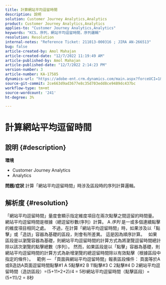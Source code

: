 ```yaml
---
title: 計算網站平均逗留時間
description: 說明
solution: Customer Journey Analytics,Analytics
product: Customer Journey Analytics,Analytics
applies-to: "Customer Journey Analytics,Analytics"
keywords: "KCS，序列，網站平均逗留時間，序列邏輯"
resolution: Resolution
internal-notes: "Reference Ticket: 211013-000316 ; JIRA AN-266513"
bug: false
article-created-by: Amol Mahajan
article-created-date: "12/7/2022 11:19:49 AM"
article-published-by: Amol Mahajan
article-published-date: "12/7/2022 2:14:23 PM"
version-number: 3
article-number: KA-17585
dynamics-url: "https://adobe-ent.crm.dynamics.com/main.aspx?forceUCI=1&pagetype=entityrecord&etn=knowledgearticle&id=756b300e-2176-ed11-81aa-6045bd006a22"
source-git-commit: 2ce663d9ad3677e8c35d703edd8ce9489dc437bc
workflow-type: tm+mt
source-wordcount: '241'
ht-degree: 3%

---
```


# 計算網站平均逗留時間

## 說明 {#description}

<b>環境</b>
- Customer Journey Analytics
- Analytics



<b>問題/症狀</b>
計算「網站平均逗留時間」時涉及區段時的序列計算邏輯。


## 解析度 {#resolution}


「網站平均逗留時間」量度會顯示指定維度項目在兩次點擊之間逗留的時間量。 網站平均逗留時間是根據（總逗留秒數/序列）計算。 A *序列* 是一或多個連續點擊的維度項目相同之處。
 
不過，在計算「網站平均逗留時間」時，如果涉及以「點擊」或「造訪」容器為基礎的區段，則會有所差異。 這是因為順序計算。
 
如果區段是以瀏覽容器為基礎，則網站平均逗留時間的計算方式為將瀏覽逗留時間總計除以該次瀏覽的點擊總數（序列）。
然而，如果區段是以「點擊」容器為基礎，則網站平均逗留時間的計算方式為新增瀏覽的總逗留時間除以有效點擊（根據區段中指定的條件）。
 
範例 — 「頁面與網站平均逗留時間」報表區段條件： 頁面等於A或B造訪A頁面逗留時間點擊#1 A 5點擊#2 B 11點擊#3 C 2點擊#4 D 2網站平均逗留時間（造訪區段）=(5+11+2+2)/4 = 5秒網站平均逗留時間（點擊區段）=(5+11)/2 = 8秒
